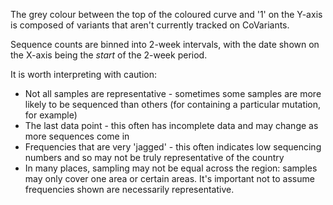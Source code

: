 The grey colour between the top of the coloured curve and '1' on the Y-axis is composed of variants that aren't currently tracked on CoVariants.

Sequence counts are binned into 2-week intervals, with the date shown on the X-axis being the _start_ of the 2-week period.

<!-- **In early 2021** many places have started preferentially sequencing samples to detect the main variants of concern (see <Var name="20I/501Y.V1" prefix=""/>, <Var name="20H/501Y.V2" prefix=""/>, <Var name="20J/501Y.V3" prefix=""/>). Often this is through sequencing samples that have an 'S-drop-out,' which in particular biases the frequencies of <Var name="20A/S:439K"/> and 501Y.V1 (shown here as a bias in the 3 variants of concern). Alternatively, this can be through preferentially sequencing cases with particular travel histories, or connections to known cases of the variants of concern. -->

It is worth interpreting with caution:
- Not all samples are representative - sometimes some samples are more likely to be sequenced than others (for containing a particular mutation, for example)
- The last data point - this often has incomplete data and may change as more sequences come in
- Frequencies that are very 'jagged' - this often indicates low sequencing numbers and so may not be truly representative of the country
- In many places, sampling may not be equal across the region: samples may only cover one area or certain areas. It's important not to assume frequencies shown are necessarily representative.

